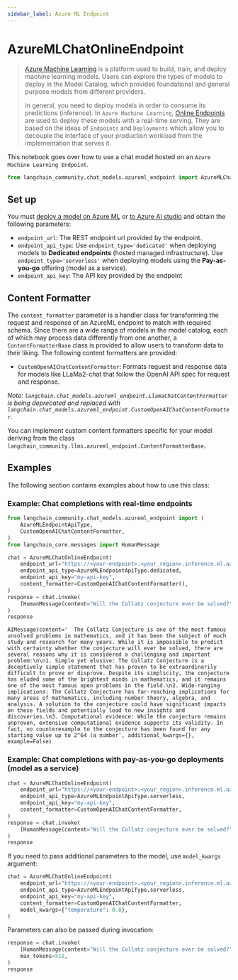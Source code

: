 ```yaml
---
sidebar_label: Azure ML Endpoint
---
```

# AzureMLChatOnlineEndpoint

>[Azure Machine Learning](https://azure.microsoft.com/en-us/products/machine-learning/) is a platform used to build, train, and deploy machine learning models. Users can explore the types of models to deploy in the Model Catalog, which provides foundational and general purpose models from different providers.
>
>In general, you need to deploy models in order to consume its predictions (inference). In `Azure Machine Learning`, [Online Endpoints](https://learn.microsoft.com/en-us/azure/machine-learning/concept-endpoints) are used to deploy these models with a real-time serving. They are based on the ideas of `Endpoints` and `Deployments` which allow you to decouple the interface of your production workload from the implementation that serves it.

This notebook goes over how to use a chat model hosted on an `Azure Machine Learning Endpoint`.


```python
from langchain_community.chat_models.azureml_endpoint import AzureMLChatOnlineEndpoint
```

## Set up

You must [deploy a model on Azure ML](https://learn.microsoft.com/en-us/azure/machine-learning/how-to-use-foundation-models?view=azureml-api-2#deploying-foundation-models-to-endpoints-for-inferencing) or [to Azure AI studio](https://learn.microsoft.com/en-us/azure/ai-studio/how-to/deploy-models-open) and obtain the following parameters:

* `endpoint_url`: The REST endpoint url provided by the endpoint.
* `endpoint_api_type`: Use `endpoint_type='dedicated'` when deploying models to **Dedicated endpoints** (hosted managed infrastructure). Use `endpoint_type='serverless'` when deploying models using the **Pay-as-you-go** offering (model as a service).
* `endpoint_api_key`: The API key provided by the endpoint

## Content Formatter

The `content_formatter` parameter is a handler class for transforming the request and response of an AzureML endpoint to match with required schema. Since there are a wide range of models in the model catalog, each of which may process data differently from one another, a `ContentFormatterBase` class is provided to allow users to transform data to their liking. The following content formatters are provided:

* `CustomOpenAIChatContentFormatter`: Formats request and response data for models like LLaMa2-chat that follow the OpenAI API spec for request and response.

*Note: `langchain.chat_models.azureml_endpoint.LlamaChatContentFormatter` is being deprecated and replaced with `langchain.chat_models.azureml_endpoint.CustomOpenAIChatContentFormatter`.*

You can implement custom content formatters specific for your model deriving from the class `langchain_community.llms.azureml_endpoint.ContentFormatterBase`.

## Examples

The following section contains examples about how to use this class:

### Example: Chat completions with real-time endpoints


```python
from langchain_community.chat_models.azureml_endpoint import (
    AzureMLEndpointApiType,
    CustomOpenAIChatContentFormatter,
)
from langchain_core.messages import HumanMessage

chat = AzureMLChatOnlineEndpoint(
    endpoint_url="https://<your-endpoint>.<your_region>.inference.ml.azure.com/score",
    endpoint_api_type=AzureMLEndpointApiType.dedicated,
    endpoint_api_key="my-api-key",
    content_formatter=CustomOpenAIChatContentFormatter(),
)
response = chat.invoke(
    [HumanMessage(content="Will the Collatz conjecture ever be solved?")]
)
response
```




    AIMessage(content='  The Collatz Conjecture is one of the most famous unsolved problems in mathematics, and it has been the subject of much study and research for many years. While it is impossible to predict with certainty whether the conjecture will ever be solved, there are several reasons why it is considered a challenging and important problem:\n\n1. Simple yet elusive: The Collatz Conjecture is a deceptively simple statement that has proven to be extraordinarily difficult to prove or disprove. Despite its simplicity, the conjecture has eluded some of the brightest minds in mathematics, and it remains one of the most famous open problems in the field.\n2. Wide-ranging implications: The Collatz Conjecture has far-reaching implications for many areas of mathematics, including number theory, algebra, and analysis. A solution to the conjecture could have significant impacts on these fields and potentially lead to new insights and discoveries.\n3. Computational evidence: While the conjecture remains unproven, extensive computational evidence supports its validity. In fact, no counterexample to the conjecture has been found for any starting value up to 2^64 (a number', additional_kwargs={}, example=False)



### Example: Chat completions with pay-as-you-go deployments (model as a service)


```python
chat = AzureMLChatOnlineEndpoint(
    endpoint_url="https://<your-endpoint>.<your_region>.inference.ml.azure.com/v1/chat/completions",
    endpoint_api_type=AzureMLEndpointApiType.serverless,
    endpoint_api_key="my-api-key",
    content_formatter=CustomOpenAIChatContentFormatter,
)
response = chat.invoke(
    [HumanMessage(content="Will the Collatz conjecture ever be solved?")]
)
response
```

If you need to pass additional parameters to the model, use `model_kwargs` argument:


```python
chat = AzureMLChatOnlineEndpoint(
    endpoint_url="https://<your-endpoint>.<your_region>.inference.ml.azure.com/v1/chat/completions",
    endpoint_api_type=AzureMLEndpointApiType.serverless,
    endpoint_api_key="my-api-key",
    content_formatter=CustomOpenAIChatContentFormatter,
    model_kwargs={"temperature": 0.8},
)
```

Parameters can also be passed during invocation:


```python
response = chat.invoke(
    [HumanMessage(content="Will the Collatz conjecture ever be solved?")],
    max_tokens=512,
)
response
```
